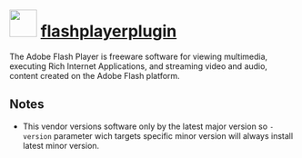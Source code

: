 ﻿# <img src="https://cdn.jsdelivr.net/gh/chocolatey/chocolatey-coreteampackages@edba4a5849ff756e767cba86641bea97ff5721fe/icons/flashplayer.png" width="48" height="48"/> [flashplayerplugin](https://chocolatey.org/packages/flashplayerplugin)


The Adobe Flash Player is freeware software for viewing multimedia, executing Rich Internet Applications, and streaming video and audio, content created on the Adobe Flash platform.

## Notes

- This vendor versions software only by the latest major version so `-version` parameter wich targets specific minor version will always install latest minor version.


